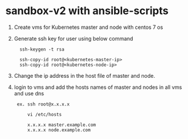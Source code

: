 # sandbox-v2 with ansible-scripts
1. Create vms for Kubernetes master and node with centos 7 os

2. Generate ssh key for user using below command
    
         ssh-keygen -t rsa 
          
         ssh-copy-id root@<kubernetes-master-ip>
         ssh-copy-id root@<kubernetes-node-ip>         

3. Change the ip address in the host file of master and node.

4. login to vms and add the hosts names of master and nodes in all vms and use dns 

        ex. ssh root@x.x.x.x
             
            vi /etc/hosts
            
            x.x.x.x master.example.com
            x.x.x.x node.example.com
